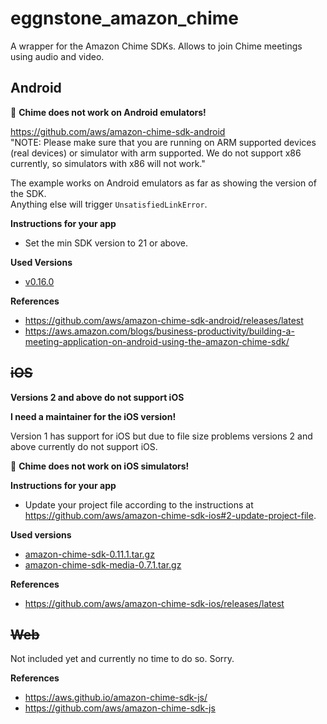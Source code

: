 # eggnstone_amazon_chime

A wrapper for the Amazon Chime SDKs. Allows to join Chime meetings using audio and video.

## Android

🚩 **Chime does not work on Android emulators!**

https://github.com/aws/amazon-chime-sdk-android  
"NOTE: Please make sure that you are running on ARM supported devices (real devices) or simulator with arm supported. We do not support x86 currently, so simulators with x86 will not work."  

The example works on Android emulators as far as showing the version of the SDK.  
Anything else will trigger ```UnsatisfiedLinkError```.

**Instructions for your app**

* Set the min SDK version to 21 or above.

**Used Versions**
* [v0.16.0](https://github.com/aws/amazon-chime-sdk-android/releases/tag/v0.16.0)

**References**
* https://github.com/aws/amazon-chime-sdk-android/releases/latest
* https://aws.amazon.com/blogs/business-productivity/building-a-meeting-application-on-android-using-the-amazon-chime-sdk/

## ~~iOS~~

**Versions 2 and above do not support iOS**

**I need a maintainer for the iOS version!**

Version 1 has support for iOS but due to file size problems versions 2 and above currently do not support iOS. 

🚩 **Chime does not work on iOS simulators!**

**Instructions for your app**

* Update your project file according to the instructions at https://github.com/aws/amazon-chime-sdk-ios#2-update-project-file.

**Used versions**
* [amazon-chime-sdk-0.11.1.tar.gz](https://amazon-chime-sdk-ios.s3.amazonaws.com/sdk-without-bitcode/0.11.1/AmazonChimeSDK-0.11.1.tar.gz)
* [amazon-chime-sdk-media-0.7.1.tar.gz](https://amazon-chime-sdk-ios.s3.amazonaws.com/media-without-bitcode/0.7.1/AmazonChimeSDKMedia-0.7.1.tar.gz)

**References**
* https://github.com/aws/amazon-chime-sdk-ios/releases/latest

## ~~Web~~

Not included yet and currently no time to do so. Sorry.

**References**
* https://aws.github.io/amazon-chime-sdk-js/
* https://github.com/aws/amazon-chime-sdk-js
